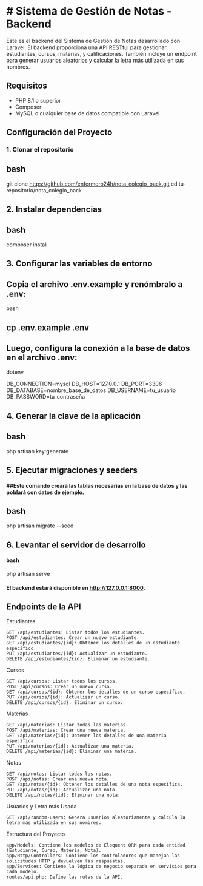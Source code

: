 # # Sistema de Gestión de Notas - Backend

Este es el backend del Sistema de Gestión de Notas desarrollado con Laravel. El backend proporciona una API RESTful para gestionar estudiantes, cursos, materias, y calificaciones. También incluye un endpoint para generar usuarios aleatorios y calcular la letra más utilizada en sus nombres.

## Requisitos

- PHP 8.1 o superior
- Composer
- MySQL o cualquier base de datos compatible con Laravel

## Configuración del Proyecto

### 1. Clonar el repositorio

## bash
git clone https://github.com/enfermero24h/nota_colegio_back.git
cd tu-repositorio/nota_colegio_back

## 2. Instalar dependencias

## bash

composer install

## 3. Configurar las variables de entorno

## Copia el archivo .env.example y renómbralo a .env:

bash

## cp .env.example .env

## Luego, configura la conexión a la base de datos en el archivo .env:

dotenv

DB_CONNECTION=mysql
DB_HOST=127.0.0.1
DB_PORT=3306
DB_DATABASE=nombre_base_de_datos
DB_USERNAME=tu_usuario
DB_PASSWORD=tu_contraseña

## 4. Generar la clave de la aplicación

## bash

php artisan key:generate

## 5. Ejecutar migraciones y seeders

#### ##Este comando creará las tablas necesarias en la base de datos y las poblará con datos de ejemplo.

## bash
 
php artisan migrate --seed

## 6. Levantar el servidor de desarrollo

#### bash

php artisan serve

#### El backend estará disponible en http://127.0.0.1:8000.
## Endpoints de la API
Estudiantes

    GET /api/estudiantes: Listar todos los estudiantes.
    POST /api/estudiantes: Crear un nuevo estudiante.
    GET /api/estudiantes/{id}: Obtener los detalles de un estudiante específico.
    PUT /api/estudiantes/{id}: Actualizar un estudiante.
    DELETE /api/estudiantes/{id}: Eliminar un estudiante.

Cursos

    GET /api/cursos: Listar todos los cursos.
    POST /api/cursos: Crear un nuevo curso.
    GET /api/cursos/{id}: Obtener los detalles de un curso específico.
    PUT /api/cursos/{id}: Actualizar un curso.
    DELETE /api/cursos/{id}: Eliminar un curso.

Materias

    GET /api/materias: Listar todas las materias.
    POST /api/materias: Crear una nueva materia.
    GET /api/materias/{id}: Obtener los detalles de una materia específica.
    PUT /api/materias/{id}: Actualizar una materia.
    DELETE /api/materias/{id}: Eliminar una materia.

Notas

    GET /api/notas: Listar todas las notas.
    POST /api/notas: Crear una nueva nota.
    GET /api/notas/{id}: Obtener los detalles de una nota específica.
    PUT /api/notas/{id}: Actualizar una nota.
    DELETE /api/notas/{id}: Eliminar una nota.

Usuarios y Letra más Usada

    GET /api/random-users: Genera usuarios aleatoriamente y calcula la letra más utilizada en sus nombres.

Estructura del Proyecto

    app/Models: Contiene los modelos de Eloquent ORM para cada entidad (Estudiante, Curso, Materia, Nota).
    app/Http/Controllers: Contiene los controladores que manejan las solicitudes HTTP y devuelven las respuestas.
    app/Services: Contiene la lógica de negocio separada en servicios para cada modelo.
    routes/api.php: Define las rutas de la API.
